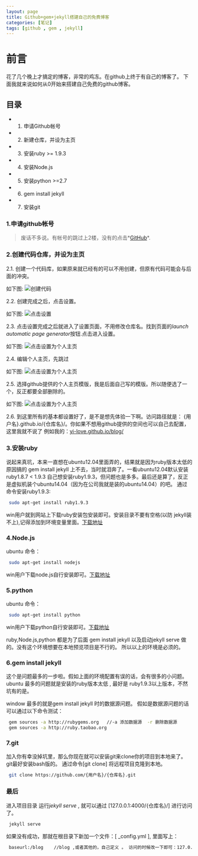 ```yaml
---
layout: page
title: Github+gem+jekyll搭建自己的免费博客
categories: [笔记]
tags: [github , gem , jekyll]
---
```


# 前言
 花了几个晚上才搞定的博客，非常的鸡冻。在github上终于有自己的博客了。
 下面我就来说如何从0开始来搭建自己免费的github博客。

## 目录 ##

* 1.   申请Github帐号
* 2.   新建仓库，并设为主页
* 3.   安装ruby >= 1.9.3
* 4.   安装Node.js
* 5.   安装python >=2.7
* 6.   gem install jekyll
* 7.   安装git

### 1.申请github帐号 ###
>废话不多说。有帐号的跳过上2楼，没有的点击*[GitHub][github]*.

[github]:https://github.com/

### 2.创建代码仓库，并设为主页 ###
2.1.   创建一个代码库，如果原来就已经有的可以不用创建，但原有代码可能会与后面的冲突。

如下图: ![创建代码]({{site.baseurl}}/images/2015/1028_01.jpg)

2.2.   创建完成之后，点击设置。

如下图: ![点击设置]({{site.baseurl}}/images/2015/1028_02.jpg)

2.3.   点击设置完成之后就进入了设置页面，不用修改仓库名。找到页面的*launch automatic page generator*按钮.点击进入设置。

如下图: ![点击设置为个人主页]({{site.baseurl}}/images/2015/1028_03.jpg)

2.4.   编辑个人主页，先跳过

如下图: ![点击设置为个人主页]({{site.baseurl}}/images/2015/1028_04.jpg)

2.5.   选择github提供的个人主页模版，我是后面自己写的模版。所以随便选了一个，反正都要全部删除的。

如下图: ![点击设置为个人主页]({{site.baseurl}}/images/2015/1028_05.jpg)

2.6.   到这里所有的基本都设置好了，是不是想先体验一下啊。访问路径就是： {用户名}.github.io/{仓库名}/。你如果不想用github提供的空间也可以自己去配置，这里我就不说了
例如我的：[yi-love.github.io/blog/][yi]

[yi]: http://yi-love.github.io/blog/


### 3.安装ruby ###
说起来真坑，本来一直想在ubuntu12.04里面弄的，结果就是因为ruby版本太低的原因搞的 gem install jekyll 上不去，当时就泪奔了。一看ubuntu12.04默认安装ruby1.8.7 < 1.9.3
自己想安装ruby1.9.3，但问题也是多多。最后还是算了，反正是虚拟机装个ubuntu14.04（因为在公司我就是装的ubuntu14.04）的吧。
通过命令安装ruby1.9.3:

```sh
 sudo apt-get install ruby1.9.3
```
win用户就到网站上下载ruby安装包安装即可。安装目录不要有空格(以防 jekyll装不上),记得添加到环境变量里面。[下载地址][rubyinstaller]

[rubyinstaller]:http://rubyinstaller.org/

### 4.Node.js ###
ubuntu 命令：

```sh
 sudo apt-get install nodejs
```
win用户下载node.js自行安装即可。[下载地址][nodejs]

[nodejs]:https://nodejs.org/en/

### 5.python ###
ubuntu 命令：

```sh
 sudo apt-get install python
```
win用户下载python自行安装即可。[下载地址][python]

[python]:https://www.python.org/downloads/

ruby,Node.js,python 都是为了后面 gem install jekyll 以及启动jekyll serve 做的。没有这个环境想要在本地预览项目是不行的。
所以以上的环境是必须的。

### 6.gem install jekyll ###
这个是问题最多的一步啦。假如上面的环境配置有误的话，会有很多的小问题。
ubuntu 最多的问题就是安装的ruby版本太低 , 最好是 ruby1.9.3以上版本，不然坑有的是。


window 最多的就是gem install jekyll 时的数据源问题。
假如是数据源问题的话可以通过以下命令测试：

```sh
 gem sources -a http://rubygems.org   //-a 添加数据源  -r 删除数据源
 gem sources -a http://ruby.taobao.org
```



### 7.git ###
加入你有幸没掉坑里，那么你现在就可以安装git来clone你的项目到本地来了。
git最好安装bash版的。
通过命令[git clone] 将远程项目克隆到本地。

```sh
 git clone https://github.com/{用户名}/{仓库名}.git
```


### 最后 ###
进入项目目录 运行*jekyll serve* , 就可以通过 [127.0.0.1:4000/{仓库名}/] 进行访问了。

```sh
 jekyll serve
```

如果没有成功，那就在根目录下新加一个文件：[ _config.yml ], 里面写上：

```sh
 baseurl:/blog    //blog ,或者其他的，自己定义 。 访问的时候改一下即可：127.0.0.1:4000/blog/
```
























































